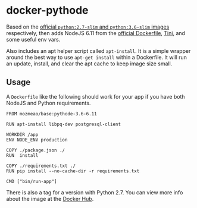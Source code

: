 # docker-pythode

Based on the [official `python:2.7-slim` and `python:3.6-slim` images](https://hub.docker.com/_/python/) respectively,
then adds NodeJS 6.11 from the [official Dockerfile](https://github.com/nodejs/docker-node/blob/master/6.11/slim/Dockerfile),
[Tini](https://github.com/krallin/tini), and some useful env vars.

Also includes an apt helper script called `apt-install`. It is a simple wrapper around the best way to use
`apt-get install` within a Dockerfile. It will run an update, install, and clear the apt cache to keep image size small.

## Usage

A `Dockerfile` like the following should work for your app if you have both NodeJS and Python requirements.

```docker
FROM mozmeao/base:pythode-3.6-6.11

RUN apt-install libpq-dev postgresql-client

WORKDIR /app
ENV NODE_ENV production

COPY ./package.json ./
RUN  install

COPY ./requirements.txt ./
RUN pip install --no-cache-dir -r requirements.txt

CMD ["bin/run-app"]
```

There is also a tag for a version with Python 2.7. You can view more info about the image at the [Docker Hub](https://hub.docker.com/r/mozmeao/base/).
